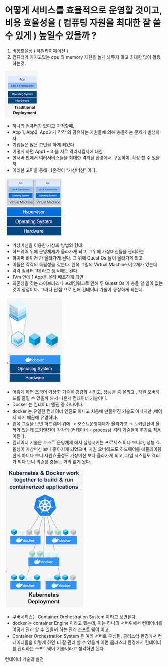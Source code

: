 # 어떻게 서비스를 효율적으로 운영할 것이고, 비용 효율성을 ( 컴퓨팅 자원을 최대한 잘 쓸수 있게 ) 높일수 있을까 ?
1. 비용효율성 ( 유틸라이제이션 )
2. 컴퓨터가 가지고있는 cpu 와 memory 자원을 놀게 놔두지 않고 최대한 많이 활용하는것.

![img.png](img.png)
- 하나의 컴퓨터가 있다고 가정할때,
- App 1, App2,  App3 가 각각 의 공유하는 자원들에 의해 충돌하는 문제가 발생하자,
- 기업들은 많은 고민을 하게 되었다.
- 어떻게 하면 App1 ~ 3 을 서로 격리시킬지에 대한
- 한서버 안에서 여러서비스들을 최대한 격리된 환경에서 구동하며, 확장 할 수 있을까
- 이러한 고민을 통해 나온것이 “가상머신” 이다.

![img_1.png](img_1.png)
- 가상머신을 이용한 가상화 방법의 형태.
- 하드웨어 위에 운영체제가 올라가게 되고, 그위에 가상머신들을 관리하는
- 하이퍼 바이저 가 올라가게 된다. 그 위에 Guest Os   들이 올라가게 되고
- 이들은 각각의 독립성을 갖는다. 왼쪽 그림의 Virtual Machine 이 2개가 있는데
- 각각 컴퓨터 1대 라고 생각해도 된다.
- 1Vm 안에 1 App을 올려 배포하게 되면
- 의존성을 갖는 라이브러리나 프레임워크로 인해 두 Guest Os 가 충돌 할 일이 없는것이 장점이다. 그러나 단점 으로 인해 컨테이너 기술이 등장하게 되는데.

![img_2.png](img_2.png)
- 어떻게 하면 조금더 가상화 기술을 경량화 시키고, 성능을 좀 올리고 , 자원 오버헤드를 줄일 수 있을까 해서 나온게 컨테이너 기술이다.
- Docker 는 컨테이너 엔진 중 하나이다.
- docker 는 유일한 컨테이너 엔진도 아니고 처음에 만들어진 기술도 아니지만 ,메이저 하기 때문에 유명하다.
- 왼쪽 그림을 보면 하드웨어 위에 -> 호스트운영체제가 올라가고 → 도커엔진이 올라가 있는데 도커엔진이 각각의 (컨테이너 = process) 격리 기술들이 추가로 적용이된다.
- 컨테이너 기술은 호스트 운영체제 에서 실행시키는 프로세스 이다 보니까, 성능 효율성이 가상머신 보다 좋아지게 되었으며, 자원 오버헤드도 하드웨어를 에뮬레이팅 한게 아니다 보니 자원효율성도 가상머신 보다 올라가게 되고, 파일 시스템도 격리가 되다 보니 의존성 충돌도 거의 없게 됬다.

![img_3.png](img_3.png)
- 쿠버네티스는 Container Orchestration System 이라고 보면된다.
- docker 는 container Engine 이라고 했는데, 이는 하나의 서버위에서 컨테이너를 어떻게 관리 할 수 있을까 하는 관리 소프트 웨어 이고,
- Container Orchestration System 은 여러 서버로 구성된, 클러스터 환경에서 컨테이너들을 어떻게 하면 더 잘 관리 할 수 있을까 이런 클러스터 환경에서 컨테이너를 관리하는 소프트웨어 기술이라고 생각하면 된다.


















컨테이너 기술의 발전 

 